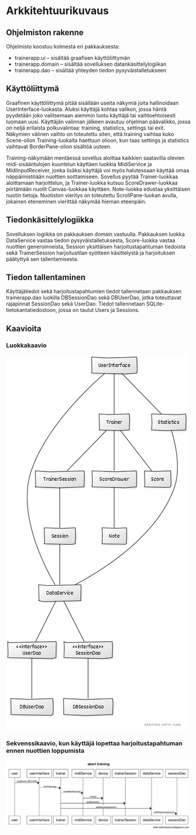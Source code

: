 # Arkkitehtuurikuvaus

## Ohjelmiston rakenne

Ohjelmisto koostuu kolmesta eri pakkauksesta: 
* trainerapp.ui – sisältää graafisen käyttöliittymän
* trainerapp.domain – sisältää sovelluksen datankäsittelylogiikan
* trainerapp.dao – sisältää yhteyden tiedon pysyväistalletukseen

## Käyttöliittymä

Graafinen käyttöliittymä pitää sisällään useita näkymiä joita hallinoidaan UserInterface-luokasta. 
Aluksi käyttäjä kohtaa valikon, jossa häntä pyydetään joko valitsemaan aiemmin luotu käyttäjä tai vaihtoehtoisesti luomaan uusi.
Käyttäjän valinnan jälkeen avautuu ohjelman päävalikko, jossa on neljä erilaista polkuvalintaa: training, statistics, settings tai exit.
Näkymien välinen vaihto on toteutettu siten, että training vaihtaa koko Scene-olion Training-luokalta haettuun olioon, kun taas settings
ja statistics vaihtavat BorderPane-olion sisältöä uuteen. 

Training-näkymään mentäessä sovellus aloittaa kaikkien saatavilla olevien midi-sisääntulojen kuuntelun käyttäen luokkia MidiService 
ja MidiInputReceiver, jonka lisäksi käyttäjä voi myös halutessaan käyttää omaa näppäimistöään nuottien soittamiseen. Sovellus pyytää Trainer-luokkaa 
aloittamaan harjoittelun, ja Trainer-luokka kutsuu ScoreDrawer-luokkaa piirtämään nuotit Canvas-luokkaa käyttäen. Note-luokka edustaa yksittäisen
nuotin tietoja. Nuotiston vieritys on toteutettu ScrollPane-luokan avulla, jokainen eteneminen vierittää näkymää hieman eteenpäin.

## Tiedonkäsittelylogiikka

Sovelluksen logiikka on pakkauksen domain vastuulla. Pakkauksen luokka DataService vastaa tiedon pysyväistalletuksesta, Score-luokka vastaa 
nuottien generoinneista, Session yksittäisen harjoitustapahtuman tiedoista sekä TrainerSession harjoitustilan syötteen käsittelystä ja harjoituksen päätyttyä sen tallentamisesta.

## Tiedon tallentaminen

Käyttäjätiedot sekä harjoitustapahtumien tiedot tallennetaan pakkauksen trainerapp.dao luokilla DBSessionDao sekä DBUserDao, jotka toteuttavat rajapinnat
SessionDao sekä UserDao. Tiedot tallennetaan SQLite-tietokantatiedostoon, jossa on taulut Users ja Sessions. 

## Kaavioita

### Luokkakaavio
![](/dokumentaatio/kuvat/arkkitehtuuri.png)

### Sekvenssikaavio, kun käyttäjä lopettaa harjoitustapahtuman ennen nuottien loppumista
![](/dokumentaatio/kuvat/abort_training.png)

